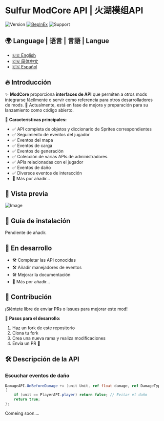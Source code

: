 # Sulfur ModCore API | 火湖模组API
![Version](https://img.shields.io/badge/version-0.2.19Alpha-blue)
[![BepInEx](https://img.shields.io/badge/BepInEx-5.4.21-green)](https://docs.bepinex.dev/)
![Support](https://img.shields.io/badge/support-ModdingCommunity-green)

## 🌍 Language | 语言 | 言語 | Langue
- [🇺🇸 English](README.EN.md)
- [🇨🇳 简体中文](README.md)
- [🇪🇸 Español](README.es.md)

## 🔥 Introducción  
✨ **ModCore** proporciona **interfaces de API** que permiten a otros mods integrarse fácilmente o servir como referencia para otros desarrolladores de mods. 🚧 Actualmente, está en fase de mejora y preparación para su lanzamiento como código abierto.  

🎯 **Características principales:**  
- ✅ API completa de objetos y diccionario de Sprites correspondientes  
- ✅ Seguimiento de eventos del jugador  
- ✅ Eventos del mapa  
- ✅ Eventos de carga  
- ✅ Eventos de generación  
- ✅ Colección de varias APIs de administradores  
- ✅ APIs relacionadas con el jugador  
- ✅ Eventos de daño  
- ✅ Diversos eventos de interacción  
- 📌 Más por añadir...  

## 📸 Vista previa  
![Image](https://github.com/user-attachments/assets/ec8f7b98-14e3-4478-a2dc-e4dc61fec605)  

## 🚀 Guía de instalación  
Pendiente de añadir.  

## 🚧 En desarrollo  
- 🛠️ Completar las API conocidas  
- 🛠️ Añadir manejadores de eventos  
- 🛠️ Mejorar la documentación  
- 📌 Más por añadir...  

## 🤝 Contribución  
¡Siéntete libre de enviar PRs o Issues para mejorar este mod!  

📌 **Pasos para el desarrollo:**  
1. Haz un fork de este repositorio  
2. Clona tu fork  
3. Crea una nueva rama y realiza modificaciones  
4. Envía un PR 🎉  

## 🛠 Descripción de la API  
### **Escuchar eventos de daño**  
```csharp
DamageAPI.OnBeforeDamage += (unit Unit, ref float damage, ref DamageType type, ref DamageSourceData source, ref Hitbox hitbox, ref Vector3 point) =>
{
    if (unit == PlayerAPI.player) return false; // Evitar el daño
    return true;
};
```
Comeing soon....
